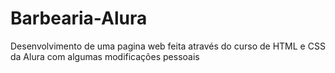 # Barbearia-Alura
Desenvolvimento de uma pagina web feita através do curso de HTML e CSS da Alura com algumas modificações pessoais
